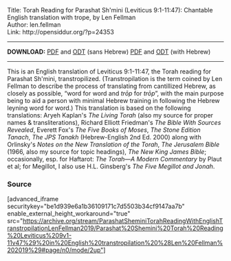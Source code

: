 <html>
<head></head>
<body>
Title: Torah Reading for Parashat Sh'mini (Leviticus 9:1-11:47): Chantable English translation with trope, by Len Fellman<br />
Author: len.fellman<br />
Link: http://opensiddur.org/?p=24353
<p />
<hr />

<style type="text/css" media="all">.printfriendly {display: none!important;}</style>

<strong>DOWNLOAD:</strong> 
<a href="https://archive.org/download/ParashatSheminiTorahReadingWithEnglishTranstropilationLenFellman2019/Parashat%20Shemini%20Torah%20Reading%20Leviticus%209v1-11v47%29%20in%20English%20transtropilation%20%28Len%20Fellman%202019%29%20-%20english%20only.pdf">PDF</a> and <a href="https://archive.org/download/ParashatSheminiTorahReadingWithEnglishTranstropilationLenFellman2019/Parashat%20Shemini%20Torah%20Reading%20Leviticus%209v1-11v47%29%20in%20English%20transtropilation%20%28Len%20Fellman%202019%29%20-%20english%20only.odt">ODT</a> (sans Hebrew) 
<a href="https://archive.org/download/ParashatSheminiTorahReadingWithEnglishTranstropilationLenFellman2019/Parashat%20Shemini%20Torah%20Reading%20Leviticus%209v1-11v47%29%20in%20English%20transtropilation%20%28Len%20Fellman%202019%29.pdf">PDF</a> and <a href="https://archive.org/download/ParashatSheminiTorahReadingWithEnglishTranstropilationLenFellman2019/Parashat%20Shemini%20Torah%20Reading%20Leviticus%209v1-11v47%29%20in%20English%20transtropilation%20%28Len%20Fellman%202019%29.odt">ODT</a> (with Hebrew)


<hr />

This is an English translation of Leviticus 9:1-11:47, the Torah reading for Parashat Sh'mini, transtropilized. (Transtropilation is the term coined by Len Fellman to describe the process of translating from cantillized Hebrew, as closely as possible, “word for word and <em>trōp</em> for <em>trōp</em>”, with the main purpose being to aid a person with minimal Hebrew training in following the Hebrew leyning word for word.) This translation is based on the following translations: Aryeh Kaplan's <em>The Living Torah</em> (also my source for proper names & transliterations), Richard Elliott Friedman's <em>The Bible With Sources Revealed</em>, Everett Fox's <em>The Five Books of Moses</em>, <em>The Stone Edition Tanach</em>, <em>The JPS Tanakh</em> (Hebrew-English 2nd Ed. 2000) along with Orlinsky's <em>Notes on the New Translation of the Torah</em>, <em>The Jerusalem Bible</em> (1966, also my source for topic headings), <em>The New King James Bible</em>; occasionally, esp. for Haftarot: <em>The Torah—A Modern Commentary</em> by Plaut et al; for Megillot, I also use H.L. Ginsberg's <em>The Five Megillot and Jonah</em>.

<h3>Source</h3>

[advanced_iframe securitykey="be1d939e6a1b36109171c7d5503b34cf9147aa7b" enable_external_height_workaround="true" src="https://archive.org/stream/ParashatSheminiTorahReadingWithEnglishTranstropilationLenFellman2019/Parashat%20Shemini%20Torah%20Reading%20Leviticus%209v1-11v47%29%20in%20English%20transtropilation%20%28Len%20Fellman%202019%29#page/n0/mode/2up"]

</body>
</html>